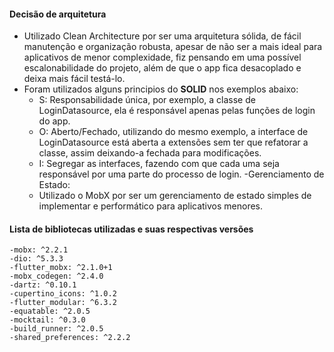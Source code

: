 #### Decisão de arquitetura

- Utilizado Clean Architecture por ser uma arquitetura sólida, de fácil manutenção e organização robusta, apesar de não ser a mais ideal para aplicativos de menor complexidade, fiz pensando em uma possível escalonabilidade do projeto, além de que o app fica desacoplado e deixa mais fácil testá-lo.
- Foram utilizados alguns principios do **SOLID** nos exemplos abaixo:
    - S: Responsabilidade única, por exemplo, a classe de LoginDatasource, ela é responsável apenas pelas funções de login do app.
    - O: Aberto/Fechado, utilizando do mesmo exemplo, a interface de LoginDatasource está aberta a extensões sem ter que refatorar a classe, assim deixando-a fechada para modificações.
    - I: Segregar as interfaces, fazendo com que cada uma seja responsável por uma parte do processo de login.
-Gerenciamento de Estado:
    - Utilizado o MobX por ser um gerenciamento de estado simples de implementar e performático para aplicativos menores.

#### Lista de bibliotecas utilizadas e suas respectivas versões

    -mobx: ^2.2.1
    -dio: ^5.3.3
    -flutter_mobx: ^2.1.0+1
    -mobx_codegen: ^2.4.0
    -dartz: ^0.10.1
    -cupertino_icons: ^1.0.2
    -flutter_modular: ^6.3.2
    -equatable: ^2.0.5
    -mocktail: ^0.3.0
    -build_runner: ^2.0.5
    -shared_preferences: ^2.2.2
